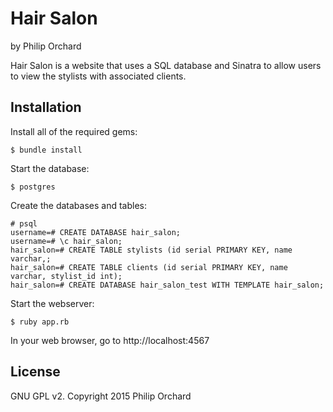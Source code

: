 Hair Salon
================

by Philip Orchard

Hair Salon is a website that uses a SQL database and Sinatra to allow users to view the stylists with associated clients.

Installation
------------

Install all of the required gems:
```
$ bundle install
```

Start the database:
```
$ postgres
```

Create the databases and tables:
```
# psql
username=# CREATE DATABASE hair_salon;
username=# \c hair_salon;
hair_salon=# CREATE TABLE stylists (id serial PRIMARY KEY, name varchar,;
hair_salon=# CREATE TABLE clients (id serial PRIMARY KEY, name varchar, stylist_id int);
hair_salon=# CREATE DATABASE hair_salon_test WITH TEMPLATE hair_salon;
```

Start the webserver:
```
$ ruby app.rb
```

In your web browser, go to http://localhost:4567

License
-------

GNU GPL v2. Copyright 2015 Philip Orchard
